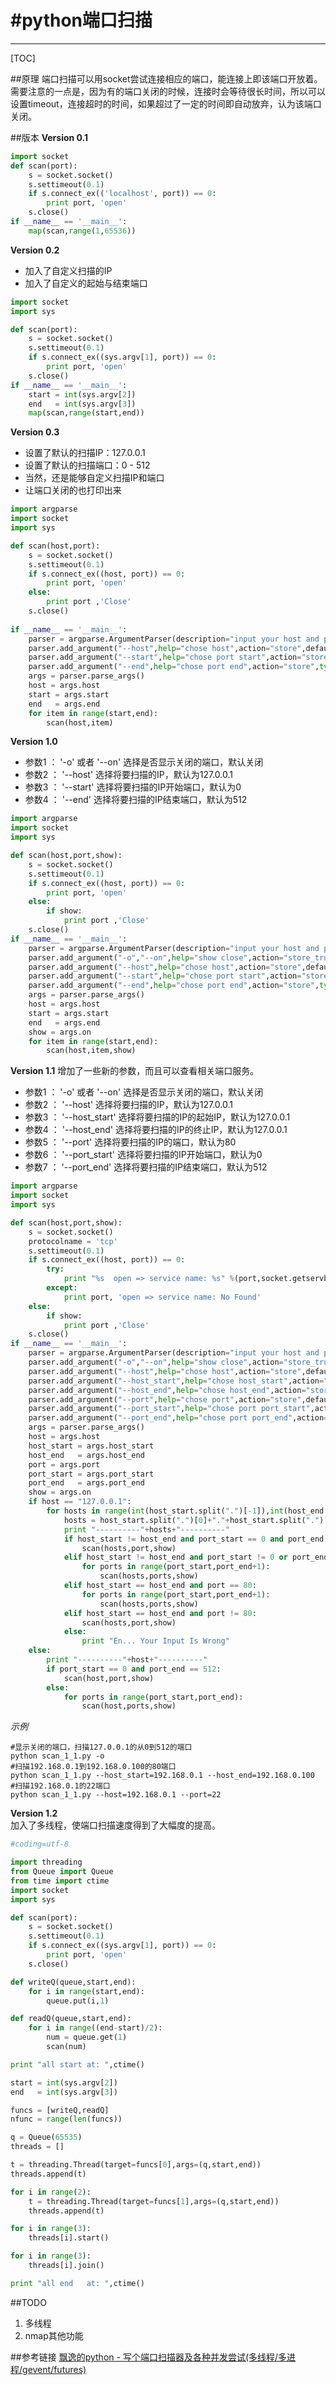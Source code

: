 #python端口扫描
===

---
[TOC]

##原理
端口扫描可以用socket尝试连接相应的端口，能连接上即该端口开放着。
需要注意的一点是，因为有的端口关闭的时候，连接时会等待很长时间，所以可以设置timeout，连接超时的时间，如果超过了一定的时间即自动放弃，认为该端口关闭。

##版本
**Version 0.1**
```python
import socket  
def scan(port):  
    s = socket.socket()
    s.settimeout(0.1)  
    if s.connect_ex(('localhost', port)) == 0:  
        print port, 'open'  
    s.close()  
if __name__ == '__main__':  
    map(scan,range(1,65536)) 
```

**Version 0.2**
- 加入了自定义扫描的IP
- 加入了自定义的起始与结束端口

```python
import socket  
import sys

def scan(port):  
    s = socket.socket()  
    s.settimeout(0.1)
    if s.connect_ex((sys.argv[1], port)) == 0:  
        print port, 'open'  
    s.close()  
if __name__ == '__main__':  
	start = int(sys.argv[2])
	end   = int(sys.argv[3])
	map(scan,range(start,end))  
```

**Version 0.3**
- 设置了默认的扫描IP：127.0.0.1
- 设置了默认的扫描端口：0 - 512
- 当然，还是能够自定义扫描IP和端口
- 让端口关闭的也打印出来

```python
import argparse
import socket  
import sys

def scan(host,port):  
	s = socket.socket()  
	s.settimeout(0.1)
	if s.connect_ex((host, port)) == 0:  
		print port, 'open'  
	else:
		print port ,'Close'
	s.close()  
	
if __name__ == '__main__':  
	parser = argparse.ArgumentParser(description="input your host and port")
	parser.add_argument("--host",help="chose host",action="store",default='127.0.0.1',dest="host")
	parser.add_argument("--start",help="chose port start",action="store",type=int,default=0,dest="start")
	parser.add_argument("--end",help="chose port end",action="store",type=int,default=512,dest="end")
	args = parser.parse_args()
	host = args.host
	start = args.start
	end   = args.end
	for item in range(start,end):
		scan(host,item)
```

**Version 1.0**
- 参数1 ： '-o' 或者 '--on' 选择是否显示关闭的端口，默认关闭
- 参数2 ： '--host' 选择将要扫描的IP，默认为127.0.0.1
- 参数3 ： '--start' 选择将要扫描的IP开始端口，默认为0
- 参数4 ： '--end' 选择将要扫描的IP结束端口，默认为512

```python
import argparse
import socket  
import sys

def scan(host,port,show):  
	s = socket.socket()  
	s.settimeout(0.1)
	if s.connect_ex((host, port)) == 0:  
		print port, 'open'  
	else:
		if show:
			print port ,'Close'
	s.close()  
if __name__ == '__main__':  
	parser = argparse.ArgumentParser(description="input your host and port")
	parser.add_argument("-o","--on",help="show close",action="store_true")
	parser.add_argument("--host",help="chose host",action="store",default='127.0.0.1',dest="host")
	parser.add_argument("--start",help="chose port start",action="store",type=int,default=0,dest="start")
	parser.add_argument("--end",help="chose port end",action="store",type=int,default=513,dest="end")
	args = parser.parse_args()
	host = args.host
	start = args.start
	end   = args.end
	show = args.on
	for item in range(start,end):
		scan(host,item,show)
```

**Version 1.1**
增加了一些新的参数，而且可以查看相关端口服务。  
- 参数1 ： '-o' 或者 '--on' 选择是否显示关闭的端口，默认关闭
- 参数2 ： '--host' 选择将要扫描的IP，默认为127.0.0.1
- 参数3 ： '--host_start' 选择将要扫描的IP的起始IP，默认为127.0.0.1
- 参数4 ： '--host_end' 选择将要扫描的IP的终止IP，默认为127.0.0.1
- 参数5 ： '--port' 选择将要扫描的IP的端口，默认为80
- 参数6 ： '--port_start' 选择将要扫描的IP开始端口，默认为0
- 参数7 ： '--port_end' 选择将要扫描的IP结束端口，默认为512

```python
import argparse
import socket  
import sys

def scan(host,port,show):  
	s = socket.socket()  
	protocolname = 'tcp'
	s.settimeout(0.1)
	if s.connect_ex((host, port)) == 0:  
		try:
			print "%s  open => service name: %s" %(port,socket.getservbyport(port,protocolname))
		except:
			print port, 'open => service name: No Found'  
	else:
		if show:
			print port ,'Close'
	s.close()  
if __name__ == '__main__':  
	parser = argparse.ArgumentParser(description="input your host and port")
	parser.add_argument("-o","--on",help="show close",action="store_true")
	parser.add_argument("--host",help="chose host",action="store",default='127.0.0.1',dest="host")
	parser.add_argument("--host_start",help="chose host_start",action="store",default='127.0.0.1',dest="host_start")
	parser.add_argument("--host_end",help="chose host_end",action="store",default='127.0.0.1',dest="host_end")
	parser.add_argument("--port",help="chose port",action="store",default=80,type=int,dest="port")
	parser.add_argument("--port_start",help="chose port port_start",action="store",type=int,default=0,dest="port_start")
	parser.add_argument("--port_end",help="chose port port_end",action="store",type=int,default=512,dest="port_end")
	args = parser.parse_args()
	host = args.host
	host_start = args.host_start
	host_end   = args.host_end
	port = args.port
	port_start = args.port_start
	port_end   = args.port_end
	show = args.on
	if host == "127.0.0.1":
		for hosts in range(int(host_start.split(".")[-1]),int(host_end.split(".")[-1])+1):
			hosts = host_start.split(".")[0]+"."+host_start.split(".")[1]+"."+host_start.split(".")[2]+"."+str(hosts)
			print "----------"+hosts+"----------"
			if host_start != host_end and port_start == 0 and port_end == 512:
				scan(hosts,port,show)
			elif host_start != host_end and port_start != 0 or port_end != 512:
				for ports in range(port_start,port_end+1):
					scan(hosts,ports,show)
			elif host_start == host_end and port == 80:
				for ports in range(port_start,port_end+1):
					scan(hosts,ports,show)
			elif host_start == host_end and port != 80:
				scan(hosts,port,show)
			else:
				print "En... Your Input Is Wrong"
	else:
		print "----------"+host+"----------"
		if port_start == 0 and port_end == 512:
			scan(host,port,show)
		else:
			for ports in range(port_start,port_end):
				scan(host,ports,show)

```

*示例*
```shell
#显示关闭的端口，扫描127.0.0.1的从0到512的端口
python scan_1_1.py -o 
#扫描192.168.0.1到192.168.0.100的80端口
python scan_1_1.py --host_start=192.168.0.1 --host_end=192.168.0.100
#扫描192.168.0.1的22端口
python scan_1_1.py --host=192.168.0.1 --port=22
```

**Version 1.2**                                
加入了多线程，使端口扫描速度得到了大幅度的提高。                     

```python
#coding=utf-8

import threading
from Queue import Queue
from time import ctime
import socket  
import sys

def scan(port):  
	s = socket.socket()  
	s.settimeout(0.1)
	if s.connect_ex((sys.argv[1], port)) == 0:  
		print port, 'open'  
	s.close()  

def writeQ(queue,start,end):
	for i in range(start,end):
		queue.put(i,1)

def readQ(queue,start,end):
	for i in range((end-start)/2):
		num = queue.get(1)
		scan(num)

print "all start at: ",ctime()

start = int(sys.argv[2])
end   = int(sys.argv[3])

funcs = [writeQ,readQ]
nfunc = range(len(funcs))

q = Queue(65535)
threads = []

t = threading.Thread(target=funcs[0],args=(q,start,end))
threads.append(t)	

for i in range(2):
	t = threading.Thread(target=funcs[1],args=(q,start,end))
	threads.append(t)	

for i in range(3):
	threads[i].start()

for i in range(3):
	threads[i].join()

print "all end   at: ",ctime()	
```

##TODO
1. 多线程
2. nmap其他功能

##参考链接
[飘逸的python - 写个端口扫描器及各种并发尝试(多线程/多进程/gevent/futures)](http://blog.csdn.net/handsomekang/article/details/39826729)